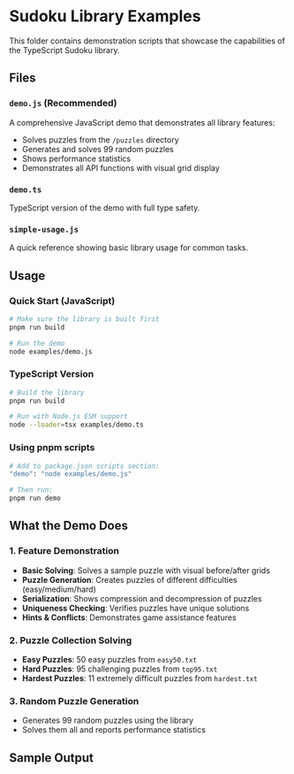 # Sudoku Library Examples

This folder contains demonstration scripts that showcase the capabilities of the TypeScript Sudoku library.

## Files

### `demo.js` (Recommended)

A comprehensive JavaScript demo that demonstrates all library features:

- Solves puzzles from the `/puzzles` directory
- Generates and solves 99 random puzzles
- Shows performance statistics
- Demonstrates all API functions with visual grid display

### `demo.ts`

TypeScript version of the demo with full type safety.

### `simple-usage.js`

A quick reference showing basic library usage for common tasks.

## Usage

### Quick Start (JavaScript)

```bash
# Make sure the library is built first
pnpm run build

# Run the demo
node examples/demo.js
```

### TypeScript Version

```bash
# Build the library
pnpm run build

# Run with Node.js ESM support
node --loader=tsx examples/demo.ts
```

### Using pnpm scripts

```bash
# Add to package.json scripts section:
"demo": "node examples/demo.js"

# Then run:
pnpm run demo
```

## What the Demo Does

### 1. Feature Demonstration

- **Basic Solving**: Solves a sample puzzle with visual before/after grids
- **Puzzle Generation**: Creates puzzles of different difficulties (easy/medium/hard)
- **Serialization**: Shows compression and decompression of puzzles
- **Uniqueness Checking**: Verifies puzzles have unique solutions
- **Hints & Conflicts**: Demonstrates game assistance features

### 2. Puzzle Collection Solving

- **Easy Puzzles**: 50 easy puzzles from `easy50.txt`
- **Hard Puzzles**: 95 challenging puzzles from `top95.txt`
- **Hardest Puzzles**: 11 extremely difficult puzzles from `hardest.txt`

### 3. Random Puzzle Generation

- Generates 99 random puzzles using the library
- Solves them all and reports performance statistics

## Sample Output

```